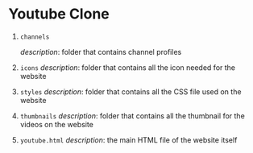 # Youtube Clone

1. `channels`

   _description_: folder that contains channel profiles

2. `icons`
   _description_: folder that contains all the icon needed for the website

3. `styles`
   _description_: folder that contains all the CSS file used on the website

4. `thumbnails`
   _description_: folder that contains all the thumbnail for the videos on the website

5. `youtube.html`
   _description_: the main HTML file of the website itself
